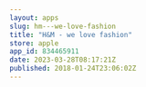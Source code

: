 ```yaml
---
layout: apps
slug: hm---we-love-fashion
title: "H&M - we love fashion"
store: apple
app_id: 834465911
date: 2023-03-28T08:17:21Z
published: 2018-01-24T23:06:02Z
---
```

